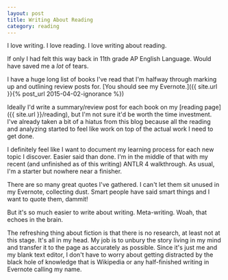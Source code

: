 ```yaml
---
layout: post
title: Writing About Reading
category: reading
---
```


I love writing. I love reading. I love writing about reading.

If only I had felt this way back in 11th grade AP English Language. Would have saved me a *lot* of tears.

I have a huge long list of books I've read that I'm halfway through marking up and outlining review posts for. [You should see my Evernote.]({{ site.url }}{% post_url 2015-04-02-ignorance %})

Ideally I'd write a summary/review post for each book on my [reading page]({{ site.url }}/reading), but I'm not sure it'd be worth the time investment. I've already taken a bit of a hiatus from this blog because all the reading and analyzing started to feel like work on top of the actual work I need to get done.

I definitely feel like I want to document my learning process for each new topic I discover. Easier said than done. I'm in the middle of that with my recent (and unfinished as of this writing) ANTLR 4 walkthrough. As usual, I'm a starter but nowhere near a finisher.


There are so many great quotes I've gathered. I can't let them sit unused in my Evernote, collecting dust. Smart people have said smart things and I want to quote them, dammit!

But it's so much easier to write about writing. Meta-writing. Woah, that echoes in the brain.

The refreshing thing about fiction is that there is no research, at least not at this stage. It's all in my head. My job is to unbury the story living in my mind and transfer it to the page as accurately as possible. Since it's just me and my blank text editor, I don't have to worry about getting distracted by the black hole of knowledge that is Wikipedia or any half-finished writing in Evernote calling my name.